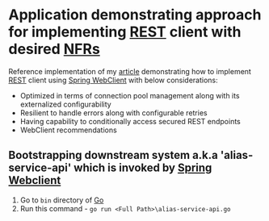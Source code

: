 # Application demonstrating approach for implementing [REST](https://en.wikipedia.org/wiki/Representational_state_transfer) client with desired [NFRs](https://en.wikipedia.org/wiki/Non-functional_requirement)

Reference implementation of my [article](https://www.dhaval-shah.com/performant-and-optimal-spring-webclient/) demonstrating how to implement [REST](https://en.wikipedia.org/wiki/Representational_state_transfer) client using [Spring WebClient](https://docs.spring.io/spring-framework/reference/web/webflux-webclient.html)
with below considerations:
* Optimized in terms of connection pool management along with its externalized configurability
* Resilient to handle errors along with configurable retries
* Having capability to conditionally access secured REST endpoints
* WebClient recommendations

## Bootstrapping downstream system a.k.a 'alias-service-api' which is invoked by [Spring Webclient](https://docs.spring.io/spring/docs/current/javadoc-api/org/springframework/web/client/RestTemplate.html)
1. Go to `bin` directory of [Go](https://golang.org/)
2. Run this command - `go run <Full Path>\alias-service-api.go`
